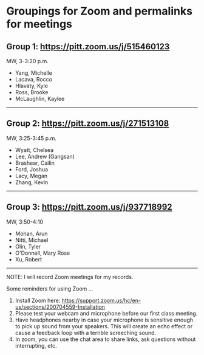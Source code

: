 # Groupings for Zoom and permalinks for meetings

## Group 1: https://pitt.zoom.us/j/515460123

MW, 3-3:20 p.m.

- Yang, Michelle
- Lacava, Rocco
- Hlavaty, Kyle
- Ross, Brooke
- McLaughlin, Kaylee

---

## Group 2: https://pitt.zoom.us/j/271513108

MW, 3:25-3:45 p.m.

- Wyatt, Chelsea
- Lee, Andrew (Gangsan)
- Brashear, Cailin
- Ford, Joshua
- Lacy, Megan
- Zhang, Kevin

---

## Group 3: https://pitt.zoom.us/j/937718992

MW, 3:50-4:10

- Mohan, Arun
- Nitti, Michael
- Olin, Tyler
- O'Donnell, Mary Rose
- Xu, Robert

---

NOTE: I will record Zoom meetings for my records. 

Some reminders for using Zoom ...

1. Install Zoom here: https://support.zoom.us/hc/en-us/sections/200704559-Installation
2. Please test your webcam and microphone before our first class meeting.
3. Have headphones nearby in case your microphone is sensitive enough to pick up sound from your speakers. This will create an echo effect or cause a feedback loop with a terrible screeching sound.
4. In zoom, you can use the chat area to share links, ask questions without interrupting, etc. 
